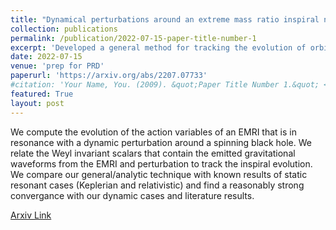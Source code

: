```yaml
---
title: "Dynamical perturbations around an extreme mass ratio inspiral near resonance"
collection: publications
permalink: /publication/2022-07-15-paper-title-number-1
excerpt: 'Developed a general method for tracking the evolution of orbital quantities of an extreme mass ratio inspiral (EMRI) during a resonant interaction with a dynamic external perturbation around a spinning black hole.'
date: 2022-07-15
venue: 'prep for PRD'
paperurl: 'https://arxiv.org/abs/2207.07733'
#citation: 'Your Name, You. (2009). &quot;Paper Title Number 1.&quot; <i>Journal 1</i>. 1(1).'
featured: True
layout: post
---
```

We compute the evolution of the action variables of an EMRI that is in resonance with a dynamic perturbation around a spinning black hole. We relate the Weyl invariant scalars that contain the emitted gravitational waveforms from the EMRI and perturbation to track the inspiral evolution. We compare our general/analytic technique with known results of static resonant cases (Keplerian and relativistic) and find a reasonably strong convergance with our dynamic cases and literature results.

[Arxiv Link]({{page.paperurl}})

<!-- Recommended citation: Your Name, You. (2009). "Paper Title Number 1." <i>Journal 1</i>. 1(1). -->
